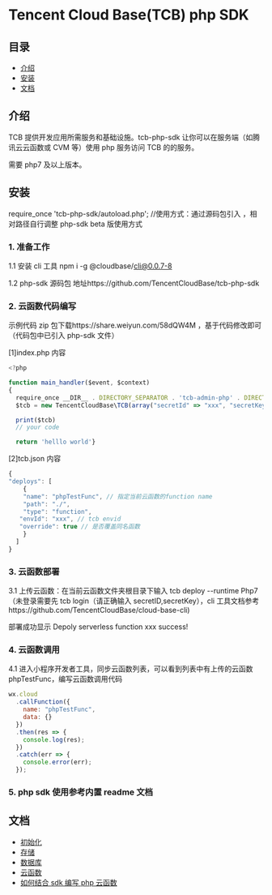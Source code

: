 # Tencent Cloud Base(TCB) php SDK

## 目录

- [介绍](#介绍)
- [安装](#安装)
- [文档](#文档)

## 介绍

TCB 提供开发应用所需服务和基础设施。tcb-php-sdk 让你可以在服务端（如腾讯云云函数或 CVM 等）使用 php 服务访问 TCB 的的服务。

需要 php7 及以上版本。

## 安装

require_once 'tcb-php-sdk/autoload.php'; //使用方式：通过源码包引入 ，相对路径自行调整
php-sdk beta 版使用方式

### 1. 准备工作

1.1 安装 cli 工具 npm i -g @cloudbase/cli@0.0.7-8

1.2 php-sdk 源码包 地址https://github.com/TencentCloudBase/tcb-php-sdk

### 2. 云函数代码编写

示例代码 zip 包下载https://share.weiyun.com/58dQW4M ，基于代码修改即可（代码包中已引入 php-sdk 文件）

[1]index.php 内容

```js
<?php

function main_handler($event, $context)
{
  require_once __DIR__ . DIRECTORY_SEPARATOR . 'tcb-admin-php' . DIRECTORY_SEPARATOR . 'autoload.php';
  $tcb = new TencentCloudBase\TCB(array("secretId" => "xxx", "secretKey" => "xxx"));

  print($tcb)
  // your code

  return 'helllo world'}
```

[2]tcb.json 内容

```js
{
"deploys": [
    {
    "name": "phpTestFunc", // 指定当前云函数的function name
    "path": "./",
    "type": "function",
   "envId": "xxx", // tcb envid
   "override": true // 是否覆盖同名函数
    }
  ]
}
```

### 3. 云函数部署

3.1 上传云函数：在当前云函数文件夹根目录下输入 tcb deploy --runtime Php7（未登录需要先 tcb login（请正确输入 secretID,secretKey），cli 工具文档参考https://github.com/TencentCloudBase/cloud-base-cli)

部署成功显示 Depoly serverless function xxx success!

### 4. 云函数调用

4.1 进入小程序开发者工具，同步云函数列表，可以看到列表中有上传的云函数 phpTestFunc，编写云函数调用代码

```js
wx.cloud
  .callFunction({
    name: "phpTestFunc",
    data: {}
  })
  .then(res => {
    console.log(res);
  })
  .catch(err => {
    console.error(err);
  });
```

### 5. php sdk 使用参考内置 readme 文档

## 文档

- [初始化](docs/initialization.md)
- [存储](docs/storage.md)
- [数据库](docs/database.md)
- [云函数](docs/functions.md)
- [如何结合 sdk 编写 php 云函数](docs/tutorial.md)
